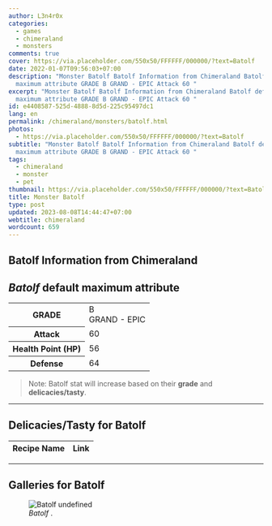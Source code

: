 ```yaml
---
author: L3n4r0x
categories:
  - games
  - chimeraland
  - monsters
comments: true
cover: https://via.placeholder.com/550x50/FFFFFF/000000/?text=Batolf
date: 2022-01-07T09:56:03+07:00
description: "Monster Batolf Batolf Information from Chimeraland Batolf default
  maximum attribute GRADE B GRAND - EPIC Attack 60 "
excerpt: "Monster Batolf Batolf Information from Chimeraland Batolf default
  maximum attribute GRADE B GRAND - EPIC Attack 60 "
id: e4408587-525d-4888-8d5d-225c95497dc1
lang: en
permalink: /chimeraland/monsters/batolf.html
photos:
  - https://via.placeholder.com/550x50/FFFFFF/000000/?text=Batolf
subtitle: "Monster Batolf Batolf Information from Chimeraland Batolf default
  maximum attribute GRADE B GRAND - EPIC Attack 60 "
tags:
  - chimeraland
  - monster
  - pet
thumbnail: https://via.placeholder.com/550x50/FFFFFF/000000/?text=Batolf
title: Monster Batolf
type: post
updated: 2023-08-08T14:44:47+07:00
webtitle: chimeraland
wordcount: 659
---
```


<link
  rel="stylesheet"
  href="https://rawcdn.githack.com/dimaslanjaka/Web-Manajemen/870a349/css/bootstrap-5-3-0-alpha3-wrapper.css"
/>
<section id="bootstrap-wrapper">
  <div data-bs-theme="dark">
    <h2>Batolf Information from Chimeraland</h2>
    <h2 id="attribute"><i>Batolf</i> default maximum attribute</h2>
    <div class="row">
      <div class="col mb-2">
        <div class="card">
          <div class="card-body">
            <table>
              <tr>
                <th>GRADE</th>
                <td>B <br /><span class="text-purple">GRAND - EPIC</span></td>
              </tr>
              <tr>
                <th>Attack</th>
                <td>60</td>
              </tr>
              <tr>
                <th>Health Point (HP)</th>
                <td>56</td>
              </tr>
              <tr>
                <th>Defense</th>
                <td>64</td>
              </tr>
            </table>
          </div>
        </div>
      </div>
    </div>
    <blockquote class="bd-callout bd-callout-warning">
      Note: Batolf stat will increase based on their <b>grade</b> and
      <b>delicacies/tasty</b>.
    </blockquote>
    <hr />
    <h2 id="delicacies">Delicacies/Tasty for Batolf</h2>
    <div class="card">
      <div class="card-body">
        <div class="table-responsive">
          <table class="table table-striped">
            <thead>
              <tr>
                <th>Recipe Name</th>
                <th>Link</th>
              </tr>
            </thead>
            <tbody></tbody>
          </table>
        </div>
      </div>
    </div>
    <hr />
    <div id="gallery">
      <h2>Galleries for Batolf</h2>
      <div class="row">
        <div class="col-lg-6 col-12">
          <figure>
            <img
              src="https://www.webmanajemen.com/undefined"
              alt="Batolf undefined"
            />
            <figcaption style="word-wrap: break-word">
              <i>Batolf</i> .
            </figcaption>
          </figure>
        </div>
      </div>
    </div>
  </div>
</section>